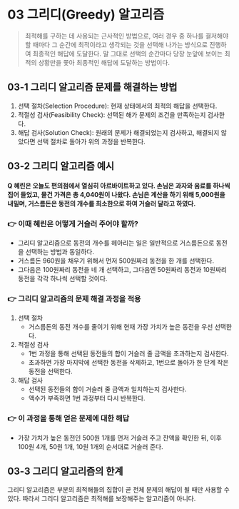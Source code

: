 # 03 그리디(Greedy) 알고리즘



> 최적해를 구하는 데 사용되는 근사적인 방법으로, 여러 경우 중 하나를 결저해야 할 때마다 그 순간에 최적이라고 생각되는 것을 선택해 나가는 방식으로 진행하여 최종적인 해답에 도달한다. 말 그대로 선택의 순간마다 당장 눈앞에 보이는 최적의 상황만을 쫓아 최종적인 해답에 도달하는 방법이다.



## 03-1 그리디 알고리즘 문제를 해결하는 방법

1. 선택 절차(Selection Procedure): 현재 상태에서의 최적의 해답을 선택한다.
2. 적절성 검사(Feasibility Check): 선택된 해가 문제의 조건을 만족하는지 검사한다.
3. 해답 검사(Solution Check): 원래의 문제가 해결되었는지 검사하고, 해결되지 않았다면 선택 절차로 돌아가 위의 과정을 반복한다.



## 03-2 그리디 알고리즘 예시 

#### Q 혜린은 오늘도 편의점에서 열심히 아르바이트하고 있다. 손님은 과자와 음료를 하나씩 집어 들었고, 물건 가격은 총 4,040원이 나왔다. 손님은 계산을 하기 위해 5,000원을 내밀며, 거스름돈은 동전의 개수를 최소한으로 하여 거슬러 달라고 하였다.



### 👉 이때 혜린은 어떻게 거슬러 주어야 할까?

- 그리디 알고리즘으로 동전의 개수를 헤아리는 일은 일반적으로 거스름돈으로 동전을 선택하는 방법과 동일하다.
- 거스름돈 960원을 채우기 위해서 먼저 500원짜리 동전을 한 개를 선택한다.
- 그다음은 100원짜리 동전을 네 개 선택하고, 그다음엔 50원짜리 동전과 10원짜리 동전을 각각 하나씩 선택할 것이다.



### 👉 그리디 알고리즘의 문제 해결 과정을 적용

1. 선택 절차
   - 거스름돈의 동전 개수를 줄이기 위해 현재 가장 가치가 높은 동전을 우선 선택한다.
2. 적절성 검사
   - 1번 과정을 통해 선택된 동전들의 합이 거슬러 줄 금액을 초과하는지 검사한다.
   - 초과하면 가장 마지막에 선택한 동전을 삭제하고, 1번으로 돌아가 한 단계 작은 동전을 선택한다.
3. 해답 검사
   - 선택된 동전들의 합이 거슬러 줄 금액과 일치하는지 검사한다.
   - 액수가 부족하면 1번 과정부터 다시 반복한다.



### 👉 이 과정을 통해 얻은 문제에 대한 해답

- 가장 가치가 높은 동전인 500원 1개를 먼저 거슬러 주고 잔액을 확인한 뒤, 이후 100원 4개, 50원 1개, 10원 1개의 순서대로 거슬러 준다.



## 03-3 그리디 알고리즘의 한계

그리디 알고리즘은 부분의 최적해들의 집합이 곧 전체 문제의 해답이 될 때만 사용할 수 있다. 따라서 그리디 알고리즘은 최적해를 보장해주는 알고리즘이 아니다.